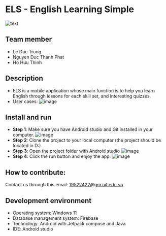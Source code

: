 # ELS - English Learning Simple
![text](https://user-images.githubusercontent.com/71172797/173401975-df17b7dd-9419-4af4-9982-0476f2c3b191.png)

## Team member
- Le Duc Trung
- Nguyen Duc Thanh Phat
- Ho Huu Thinh

## Description
- ELS is a mobile application whose main function is to help you learn English through lessons for each skill set, and interesting quizzes.
- User cases:
![image](https://user-images.githubusercontent.com/71172797/173399452-f415db47-0130-4fa6-a69c-9a2e10a197e1.png)

## Install and run
- **Step 1**: Make sure you have Android studio and Git installed in your computer.
![image](https://user-images.githubusercontent.com/71172797/173401469-c4d5ade5-f27f-4067-82d2-a03274c67910.png)
- **Step 2**: Clone the project to your local computer (the project should be located in D:\)
- **Step 3**: Open the project folder with Android studio
![image](https://user-images.githubusercontent.com/71172797/173403394-09e63752-0a52-4ba9-aa40-6a21eeb78167.png)
- **Step 4**: Click the run button and enjoy the app.
![image](https://user-images.githubusercontent.com/71172797/173403300-2035ab82-c293-4d3e-b489-133776a95606.png)

## How to contribute:
Contact us through this email: 19522422@gm.uit.edu.vn

## Development environment
- Operating system: Windows 11
- Database management system: Firebase
- Technology: Android with Jetpack compose and Java
- IDE: Android studio
